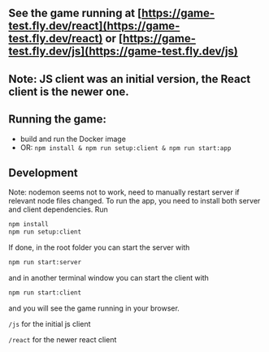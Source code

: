 ## See the game running at [https://game-test.fly.dev/react](https://game-test.fly.dev/react) or [https://game-test.fly.dev/js](https://game-test.fly.dev/js)

## Note: JS client was an initial version, the React client is the newer one.

## Running the game:

- build and run the Docker image
- OR: `npm install & npm run setup:client & npm run start:app`

## Development

Note: nodemon seems not to work, need to manually restart server if relevant node files changed. To run the app, you need to install both server and client dependencies.
Run

```bash
npm install
npm run setup:client
```

If done, in the root folder you can start the server with

```bash
npm run start:server
```

and in another terminal window you can start the client with

```bash
npm run start:client
```

and you will see the game running in your browser.

`/js` for the initial js client

`/react` for the newer react client
